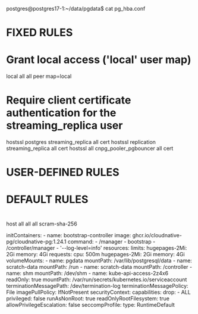 postgres@postgres17-1:~/data/pgdata$ cat pg_hba.conf

#
# FIXED RULES
#

# Grant local access ('local' user map)
local all all peer map=local

# Require client certificate authentication for the streaming_replica user
hostssl postgres streaming_replica all cert
hostssl replication streaming_replica all cert
hostssl all cnpg_pooler_pgbouncer all cert

#
# USER-DEFINED RULES
#





#
# DEFAULT RULES
#
host all all all scram-sha-256













initContainers:
    - name: bootstrap-controller
      image: ghcr.io/cloudnative-pg/cloudnative-pg:1.24.1
      command:
        - /manager
        - bootstrap
        - /controller/manager
        - '--log-level=info'
      resources:
        limits:
          hugepages-2Mi: 2Gi
          memory: 4Gi
        requests:
          cpu: 500m
          hugepages-2Mi: 2Gi
          memory: 4Gi
      volumeMounts:
        - name: pgdata
          mountPath: /var/lib/postgresql/data
        - name: scratch-data
          mountPath: /run
        - name: scratch-data
          mountPath: /controller
        - name: shm
          mountPath: /dev/shm
        - name: kube-api-access-2z4x6
          readOnly: true
          mountPath: /var/run/secrets/kubernetes.io/serviceaccount
      terminationMessagePath: /dev/termination-log
      terminationMessagePolicy: File
      imagePullPolicy: IfNotPresent
      securityContext:
        capabilities:
          drop:
            - ALL
        privileged: false
        runAsNonRoot: true
        readOnlyRootFilesystem: true
        allowPrivilegeEscalation: false
        seccompProfile:
          type: RuntimeDefault
